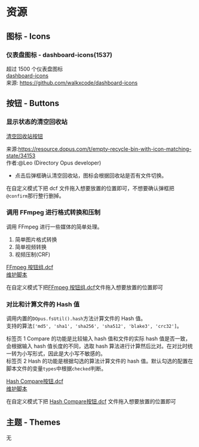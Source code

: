 # 资源

## 图标 - Icons

### 仪表盘图标 - dashboard-icons(1537)

超过 1500 个仪表盘图标  
[dashboard-icons](Dashboard%20Icons%20v93ab09f.dis)  
来源: https://github.com/walkxcode/dashboard-icons

## 按钮 - Buttons

### 显示状态的清空回收站

[清空回收站按钮](清空回收站.dcf)

来源:https://resource.dopus.com/t/empty-recycle-bin-with-icon-matching-state/34153  
作者:@Leo (Directory Opus developer)

- 点击后弹框确认清空回收站，图标会根据回收站是否有文件切换。

在自定义模式下把 dcf 文件拖入想要放置的位置即可，不想要确认弹框把`@confirm`那行整行删掉。

### 调用 FFmpeg 进行格式转换和压制

调用 FFmpeg 进行一些媒体的简单处理。

1. 简单图片格式转换
2. 简单视频转换
3. 视频压制(CRF)

[FFmpeg 按钮组.dcf](FFmpeg.dcf)  
[维护脚本](script/FFMpegInvoke.js)  

在自定义模式下把[FFmpeg 按钮组.dcf](FFmpeg.dcf)文件拖入想要放置的位置即可

### 对比和计算文件的 Hash 值

调用内置的`DOpus.fsUtil().hash`方法计算文件的 Hash 值。  
支持的算法`['md5', 'sha1', 'sha256', 'sha512', 'blake3', 'crc32']`。

标签页 1 Compare 的功能是比较输入 hash 值和文件的实际 hash 值是否一致，会根据输入 hash 值长度的不同，选取 hash 算法进行计算然后比对。在对比时统一转为小写形式，因此是大小写不敏感的。  
标签页 2 Hash 的功能是根据勾选的算法计算文件的 hash 值。默认勾选的配置在脚本文件的变量`types`中根据`checked`判断。

[Hash Compare按钮.dcf](Hash%20Compare.dcf)  
[维护脚本](script/FileHashCompare.js)

在自定义模式下把 [Hash Compare按钮.dcf](Hash%20Compare.dcf) 文件拖入想要放置的位置即可

## 主题 - Themes

无
